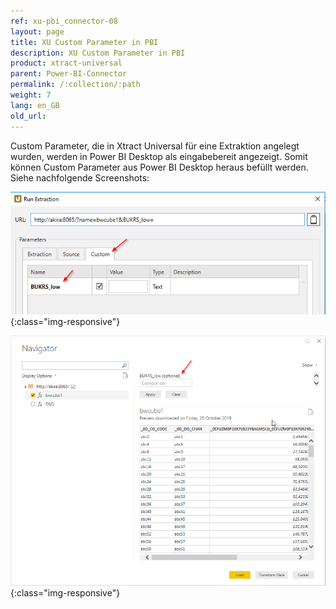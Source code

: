 ```yaml
---
ref: xu-pbi_connector-08
layout: page
title: XU Custom Parameter in PBI
description: XU Custom Parameter in PBI
product: xtract-universal
parent: Power-BI-Connector
permalink: /:collection/:path
weight: 7
lang: en_GB
old_url:
---
```



Custom Parameter, die in Xtract Universal für eine Extraktion angelegt wurden, werden in Power BI Desktop als eingabebereit angezeigt. Somit können Custom Parameter aus Power BI Desktop heraus befüllt werden. Siehe nachfolgende Screenshots:

![XU-Custom-Parameter-exposed](/img/content/XU_PBI_XU_Parameters_1.png){:class="img-responsive"}


![XU-Custom-Parameter-exposed](/img/content/XU_PBI_XU_Parameters_2.png){:class="img-responsive"}
